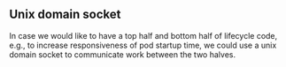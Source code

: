 ## Unix domain socket

In case we would like to have a top half and bottom half of lifecycle code, e.g., to
increase responsiveness of pod startup time, we could use a unix domain socket to
communicate work between the two halves. 
